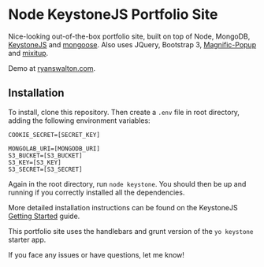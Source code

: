 # Node KeystoneJS Portfolio Site

Nice-looking out-of-the-box portfolio site, built on top of Node, MongoDB, [KeystoneJS](http://keystonejs.com/ "KeystoneJS") and [mongoose](http://keystonejs.com/ "http://mongoosejs.com/"). Also uses JQuery, Bootstrap 3, [Magnific-Popup](https://github.com/dimsemenov/Magnific-Popup "Magnific-Popup") and [mixitup](https://github.com/patrickkunka/mixitup "mixitup").

Demo at [ryanswalton.com](http://www.ryanswalton.com/ "Ryan Walton Portfolio Site").

## Installation

To install, clone this repository. Then create a `.env` file in root directory, adding the following environment variables:

    COOKIE_SECRET=[SECRET_KEY]

    MONGOLAB_URI=[MONGODB_URI]
    S3_BUCKET=[S3_BUCKET]
    S3_KEY=[S3_KEY]
    S3_SECRET=[S3_SECRET]

Again in the root directory, run `node keystone`. You should then be up and running if you correctly installed all the dependencies.

More detailed installation instructions can be found on the KeystoneJS [Getting Started](http://keystonejs.com/docs/getting-started/ "KeystoneJS Getting Started") guide.

This portfolio site uses the handlebars and grunt version of the `yo keystone` starter app.

If you face any issues or have questions, let me know!
